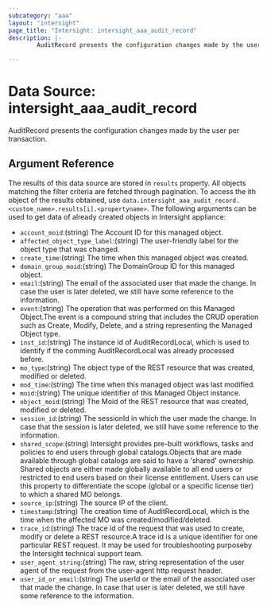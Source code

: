 ```yaml
---
subcategory: "aaa"
layout: "intersight"
page_title: "Intersight: intersight_aaa_audit_record"
description: |-
        AuditRecord presents the configuration changes made by the user per transaction.

---
```


# Data Source: intersight_aaa_audit_record
AuditRecord presents the configuration changes made by the user per transaction.
## Argument Reference
The results of this data source are stored in `results` property.
All objects matching the filter criteria are fetched through pagination.
To access the ith object of the results obtained, use `data.intersight_aaa_audit_record.<custom_name>.results[i].<propertyname>`.
The following arguments can be used to get data of already created objects in Intersight appliance:
* `account_moid`:(string) The Account ID for this managed object. 
* `affected_object_type_label`:(string) The user-friendly label for the object type that was changed. 
* `create_time`:(string) The time when this managed object was created. 
* `domain_group_moid`:(string) The DomainGroup ID for this managed object. 
* `email`:(string) The email of the associated user that made the change.  In case the user is later deleted, we still have some reference to the information. 
* `event`:(string) The operation that was performed on this Managed Object.The event is a compound string that includes the CRUD operation such as Create, Modify, Delete, and a string representing the Managed Object type. 
* `inst_id`:(string) The instance id of AuditRecordLocal, which is used to identify if the comming AuditRecordLocal was already processed before. 
* `mo_type`:(string) The object type of the REST resource that was created, modified or deleted. 
* `mod_time`:(string) The time when this managed object was last modified. 
* `moid`:(string) The unique identifier of this Managed Object instance. 
* `object_moid`:(string) The Moid of the REST resource that was created, modified or deleted. 
* `session_id`:(string) The sessionId in which the user made the change. In case that the session is later deleted, we still have some reference to the information. 
* `shared_scope`:(string) Intersight provides pre-built workflows, tasks and policies to end users through global catalogs.Objects that are made available through global catalogs are said to have a 'shared' ownership. Shared objects are either made globally available to all end users or restricted to end users based on their license entitlement. Users can use this property to differentiate the scope (global or a specific license tier) to which a shared MO belongs. 
* `source_ip`:(string) The source IP of the client. 
* `timestamp`:(string) The creation time of AuditRecordLocal, which is the time when the affected MO was created/modified/deleted. 
* `trace_id`:(string) The trace id of the request that was used to create, modify or delete a REST resource.A trace id is a unique identifier for one particular REST request. It may be used for troubleshooting purposeby the Intersight technical support team. 
* `user_agent_string`:(string) The raw, string representation of the user agent of the request from the user-agent http request header. 
* `user_id_or_email`:(string) The userId or the email of the associated user that made the change. In case that user is later deleted, we still have some reference to the information. 
 
